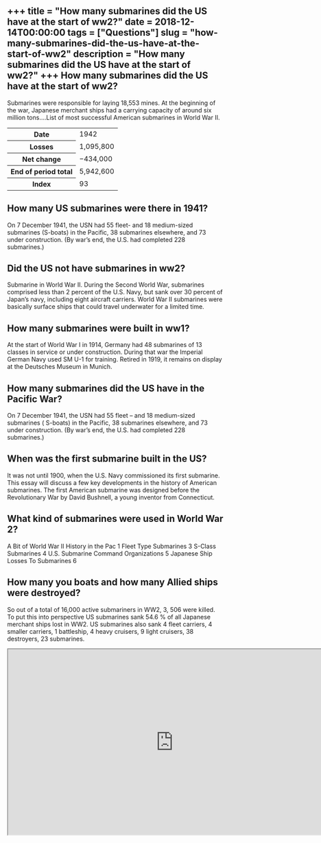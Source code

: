 +++
title = "How many submarines did the US have at the start of ww2?"
date = 2018-12-14T00:00:00
tags = ["Questions"]
slug = "how-many-submarines-did-the-us-have-at-the-start-of-ww2"
description = "How many submarines did the US have at the start of ww2?"
+++
How many submarines did the US have at the start of ww2?
--------------------------------------------------------

Submarines were responsible for laying 18,553 mines. At the beginning of the war, Japanese merchant ships had a carrying capacity of around six million tons….List of most successful American submarines in World War II.

<table><tr><th>Date</th><td>1942</td></tr><tr><th>Losses</th><td>1,095,800</td></tr><tr><th>Net change</th><td>−434,000</td></tr><tr><th>End of period total</th><td>5,942,600</td></tr><tr><th>Index</th><td>93</td></tr></table>

How many US submarines were there in 1941?
------------------------------------------

On 7 December 1941, the USN had 55 fleet- and 18 medium-sized submarines (S-boats) in the Pacific, 38 submarines elsewhere, and 73 under construction. (By war’s end, the U.S. had completed 228 submarines.)

Did the US not have submarines in ww2?
--------------------------------------

Submarine in World War II. During the Second World War, submarines comprised less than 2 percent of the U.S. Navy, but sank over 30 percent of Japan’s navy, including eight aircraft carriers. World War II submarines were basically surface ships that could travel underwater for a limited time.

How many submarines were built in ww1?
--------------------------------------

At the start of World War I in 1914, Germany had 48 submarines of 13 classes in service or under construction. During that war the Imperial German Navy used SM U-1 for training. Retired in 1919, it remains on display at the Deutsches Museum in Munich.

How many submarines did the US have in the Pacific War?
-------------------------------------------------------

On 7 December 1941, the USN had 55 fleet – and 18 medium-sized submarines ( S-boats) in the Pacific, 38 submarines elsewhere, and 73 under construction. (By war’s end, the U.S. had completed 228 submarines.)

When was the first submarine built in the US?
---------------------------------------------

It was not until 1900, when the U.S. Navy commissioned its first submarine. This essay will discuss a few key developments in the history of American submarines. The first American submarine was designed before the Revolutionary War by David Bushnell, a young inventor from Connecticut.

What kind of submarines were used in World War 2?
-------------------------------------------------

 A Bit of World War II History in the Pac 1 Fleet Type Submarines 3 S-Class Submarines 4 U.S. Submarine Command Organizations 5 Japanese Ship Losses To Submarines 6

How many you boats and how many Allied ships were destroyed?
------------------------------------------------------------

So out of a total of 16,000 active submariners in WW2, 3, 506 were killed. To put this into perspective US submarines sank 54.6 % of all Japanese merchant ships lost in WW2. US submarines also sank 4 fleet carriers, 4 smaller carriers, 1 battleship, 4 heavy cruisers, 9 light cruisers, 38 destroyers, 23 submarines.

<iframe allow="accelerometer; autoplay; clipboard-write; encrypted-media; gyroscope; picture-in-picture" allowfullscreen="" class="__youtube_prefs__  epyt-is-override  no-lazyload" data-no-lazy="1" data-origheight="433" data-origwidth="770" data-skipgform_ajax_framebjll="" height="433" id="_ytid_63808" loading="lazy" src="https://www.youtube.com/embed/rCfjD18nk_Q?enablejsapi=1&autoplay=0&cc_load_policy=0&cc_lang_pref=&iv_load_policy=1&loop=0&modestbranding=0&rel=1&fs=1&playsinline=0&autohide=2&theme=dark&color=red&controls=1&" title="YouTube player" width="770"></iframe>